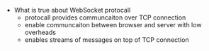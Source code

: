 - What is true about WebSocket protocall
  - protocall provides communcaiton over TCP connection 
  - enable communcaiton between browser and server with low overheads
  - enables streams of messages on top of TCP connection 
  